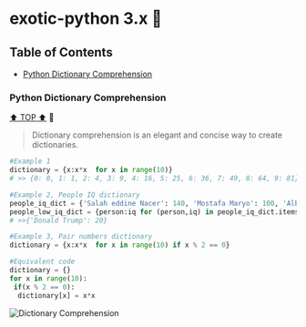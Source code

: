 # exotic-python 3.x :black_heart:

## Table of Contents

- [Python Dictionary Comprehension](#python-dictionary-comprehension)



### Python Dictionary Comprehension
[:arrow_up: TOP :arrow_up:](#table-of-contents) :link:
> Dictionary comprehension is an elegant and concise way to create dictionaries.
```python
#Example 1
dictionary = {x:x*x  for x in range(10)}
# >> {0: 0, 1: 1, 2: 4, 3: 9, 4: 16, 5: 25, 6: 36, 7: 49, 8: 64, 9: 81}

#Example 2, People IQ dictionary
people_iq_dict = {'Salah eddine Nacer': 140, 'Mostafa Maryo': 100, 'Albert Einstein': 160, 'Donald Trump': 20}
people_low_iq_dict = {person:iq for (person,iq) in people_iq_dict.items() if iq < 100}
# >>{'Donald Trump': 20}

#Example 3, Pair numbers dictionary
dictionary = {x:x*x  for x in range(10) if x % 2 == 0}

#Equivalent code 
dictionary = {}
for x in range(10):
 if(x % 2 == 0):
  dictionary[x] = x*x
```


![Dictionary Comprehension](https://user-images.githubusercontent.com/20127375/81503402-559bfa00-92db-11ea-911f-fb4347bcc53b.png)
